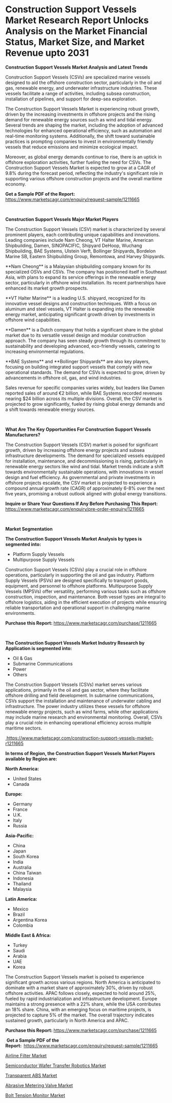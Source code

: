 <p><h1>Construction Support Vessels Market Research Report Unlocks Analysis on the Market Financial Status, Market Size, and Market Revenue upto 2031</h1></p><p><strong>Construction Support Vessels Market Analysis and Latest Trends</strong></p>
<p><p>Construction Support Vessels (CSVs) are specialized marine vessels designed to aid the offshore construction sector, particularly in the oil and gas, renewable energy, and underwater infrastructure industries. These vessels facilitate a range of activities, including subsea construction, installation of pipelines, and support for deep-sea exploration.</p><p>The Construction Support Vessels Market is experiencing robust growth, driven by the increasing investments in offshore projects and the rising demand for renewable energy sources such as wind and tidal energy. Several trends are shaping the market, including the adoption of advanced technologies for enhanced operational efficiency, such as automation and real-time monitoring systems. Additionally, the shift toward sustainable practices is prompting companies to invest in environmentally friendly vessels that reduce emissions and minimize ecological impact.</p><p>Moreover, as global energy demands continue to rise, there is an uptick in offshore exploration activities, further fueling the need for CSVs. The Construction Support Vessels Market is expected to grow at a CAGR of 9.8% during the forecast period, reflecting the industry's significant role in supporting various offshore construction projects and the overall maritime economy.</p></p>
<p><strong>Get a Sample PDF of the Report:&nbsp;</strong> <a href="https://www.marketscagr.com/enquiry/request-sample/1211665?utm_campaign=1261&utm_medium=2&utm_source=Github&utm_content=ia&utm_term=05102024&utm_id=construction-support-vessels">https://www.marketscagr.com/enquiry/request-sample/1211665</a></p>
<p>&nbsp;</p>
<p><strong>Construction Support Vessels Major Market Players</strong></p>
<p><p>The Construction Support Vessels (CSV) market is characterized by several prominent players, each contributing unique capabilities and innovations. Leading companies include Nam Cheong, VT Halter Marine, American Shipbuilding, Damen, SINOPACIFIC, Shipyard DeHoop, Wuchang Shipbuilding, BAE Systems, Ulstein Verft, Bollinger Shipyards, Bordelon Marine SB, Eastern Shipbuilding Group, Remontowa, and Harvey Shipyards.</p><p>**Nam Cheong** is a Malaysian shipbuilding company known for its specialized OSVs and CSVs. The company has positioned itself in Southeast Asia, with plans to expand its service offerings in the renewable energy sector, particularly in offshore wind installation. Its recent partnerships have enhanced its market growth prospects.</p><p>**VT Halter Marine** is a leading U.S. shipyard, recognized for its innovative vessel designs and construction techniques. With a focus on aluminum and steel vessels, VT Halter is expanding into the renewable energy market, anticipating significant growth driven by investments in offshore wind capabilities. </p><p>**Damen** is a Dutch company that holds a significant share in the global market due to its versatile vessel design and modular construction approach. The company has seen steady growth through its commitment to sustainability and developing advanced, eco-friendly vessels, catering to increasing environmental regulations.</p><p>**BAE Systems** and **Bollinger Shipyards** are also key players, focusing on building integrated support vessels that comply with new operational standards. The demand for CSVs is expected to grow, driven by advancements in offshore oil, gas, and wind industries.</p><p>Sales revenue for specific companies varies widely, but leaders like Damen reported sales of around €2 billion, while BAE Systems recorded revenues nearing $24 billion across its multiple divisions. Overall, the CSV market is projected to grow significantly, fueled by rising global energy demands and a shift towards renewable energy sources.</p></p>
<p>&nbsp;</p>
<p><strong>What Are The Key Opportunities For Construction Support Vessels Manufacturers?</strong></p>
<p><p>The Construction Support Vessels (CSV) market is poised for significant growth, driven by increasing offshore energy projects and subsea infrastructure developments. The demand for specialized vessels equipped for installation, maintenance, and decommissioning is rising, particularly in renewable energy sectors like wind and tidal. Market trends indicate a shift towards environmentally sustainable operations, with innovations in vessel design and fuel efficiency. As governmental and private investments in offshore projects escalate, the CSV market is projected to experience a compound annual growth rate (CAGR) of approximately 6-8% over the next five years, promising a robust outlook aligned with global energy transitions.</p></p>
<p><strong>Inquire or Share Your Questions If Any Before Purchasing This Report:</strong> <a href="https://www.marketscagr.com/enquiry/pre-order-enquiry/1211665?utm_campaign=1261&utm_medium=2&utm_source=Github&utm_content=ia&utm_term=05102024&utm_id=construction-support-vessels">https://www.marketscagr.com/enquiry/pre-order-enquiry/1211665</a></p>
<p>&nbsp;</p>
<p><strong>Market Segmentation</strong></p>
<p><strong>The Construction Support Vessels Market Analysis by types is segmented into:</strong></p>
<p><ul><li>Platform Supply Vessels</li><li>Multipurpose Supply Vessels</li></ul></p>
<p><p>Construction Support Vessels (CSVs) play a crucial role in offshore operations, particularly in supporting the oil and gas industry. Platform Supply Vessels (PSVs) are designed specifically to transport goods, equipment, and personnel to offshore platforms. Multipurpose Supply Vessels (MPSVs) offer versatility, performing various tasks such as offshore construction, inspection, and maintenance. Both vessel types are integral to offshore logistics, aiding in the efficient execution of projects while ensuring reliable transportation and operational support in challenging marine environments.</p></p>
<p><strong>Purchase this Report:&nbsp;</strong><a href="https://www.marketscagr.com/purchase/1211665?utm_campaign=1261&utm_medium=2&utm_source=Github&utm_content=ia&utm_term=05102024&utm_id=construction-support-vessels">https://www.marketscagr.com/purchase/1211665</a></p>
<p>&nbsp;</p>
<p><strong>The Construction Support Vessels Market Industry Research by Application is segmented into:</strong></p>
<p><ul><li>Oil & Gas</li><li>Submarine Communications</li><li>Power</li><li>Others</li></ul></p>
<p><p>The Construction Support Vessels (CSVs) market serves various applications, primarily in the oil and gas sector, where they facilitate offshore drilling and field development. In submarine communications, CSVs support the installation and maintenance of underwater cabling and infrastructure. The power industry utilizes these vessels for offshore renewable energy projects, such as wind farms, while other applications may include marine research and environmental monitoring. Overall, CSVs play a crucial role in enhancing operational efficiency across multiple maritime sectors.</p></p>
<p><a href="https://www.marketscagr.com/construction-support-vessels-market-r1211665?utm_campaign=1261&utm_medium=2&utm_source=Github&utm_content=ia&utm_term=05102024&utm_id=construction-support-vessels">&nbsp;https://www.marketscagr.com/construction-support-vessels-market-r1211665</a></p>
<p><strong>In terms of Region, the Construction Support Vessels Market Players available by Region are:</strong></p>
<p>
    <p> <strong> North America: </strong>
        <ul>
            <li>United States</li>
            <li>Canada</li>
        </ul>
        </p> 
    <p> <strong> Europe: </strong>
        <ul>
            <li>Germany</li>
            <li>France</li>
            <li>U.K.</li>
            <li>Italy</li>
            <li>Russia</li>
        </ul>
        </p> 
    <p> <strong> Asia-Pacific: </strong>
        <ul>
            <li>China</li>
            <li>Japan</li>
            <li>South Korea</li>
            <li>India</li>
            <li>Australia</li>
            <li>China Taiwan</li>
            <li>Indonesia</li>
            <li>Thailand</li>
            <li>Malaysia</li>
        </ul>
        </p> 
    <p> <strong> Latin America: </strong>
        <ul>
            <li>Mexico</li>
            <li>Brazil</li>
            <li>Argentina Korea</li>
            <li>Colombia</li>
        </ul>
        </p> 
    <p> <strong> Middle East & Africa: </strong>
        <ul>
            <li>Turkey</li>
            <li>Saudi</li>
            <li>Arabia</li>
            <li>UAE</li>
            <li>Korea</li>
        </ul>
    </p>
    </p>
<p><p>The Construction Support Vessels market is poised to experience significant growth across various regions. North America is anticipated to dominate with a market share of approximately 30%, driven by robust offshore activities. APAC follows closely, expected to hold around 25%, fueled by rapid industrialization and infrastructure development. Europe maintains a strong presence with a 22% share, while the USA contributes an 18% share. China, with an emerging focus on maritime projects, is projected to capture 5% of the market. The overall trajectory indicates sustained growth, particularly in North America and APAC.</p></p>
<p><strong>Purchase this Report: </strong><a href="https://www.marketscagr.com/purchase/1211665?utm_campaign=1261&utm_medium=2&utm_source=Github&utm_content=ia&utm_term=05102024&utm_id=construction-support-vessels">https://www.marketscagr.com/purchase/1211665</a></p>
<p>&nbsp;<strong>Get a Sample PDF of the Report:&nbsp;&nbsp;</strong><a href="https://www.marketscagr.com/enquiry/request-sample/1211665?utm_campaign=1261&utm_medium=2&utm_source=Github&utm_content=ia&utm_term=05102024&utm_id=construction-support-vessels">https://www.marketscagr.com/enquiry/request-sample/1211665</a></p>
<p><strong></strong></p>
<p><p><a href="https://www.linkedin.com/pulse/unlocking-growth-potential-strategic-analysis-airline-filter-18cfe?utm_campaign=1261&utm_medium=2&utm_source=Github&utm_content=ia&utm_term=05102024&utm_id=construction-support-vessels">Airline Filter Market</a></p><p><a href="https://issuu.com/reportprime-2/docs/semiconductor-wafer-transfer-roboti_357858f0272a87?utm_campaign=1261&utm_medium=2&utm_source=Github&utm_content=ia&utm_term=05102024&utm_id=construction-support-vessels">Semiconductor Wafer Transfer Robotics Market</a></p><p><a href="https://github.com/tamvrosiya/Market-Research-Report-List-6/blob/main/transparent-abs-market.md?utm_campaign=1261&utm_medium=2&utm_source=Github&utm_content=ia&utm_term=05102024&utm_id=construction-support-vessels">Transparent ABS Market</a></p><p><a href="https://www.linkedin.com/pulse/global-abrasive-metering-valve-market-exploring-share-trends-k74ze?utm_campaign=1261&utm_medium=2&utm_source=Github&utm_content=ia&utm_term=05102024&utm_id=construction-support-vessels">Abrasive Metering Valve Market</a></p><p><a href="https://www.linkedin.com/pulse/exploring-bolt-tension-monitor-market-strategic-insights-kto2e?utm_campaign=1261&utm_medium=2&utm_source=Github&utm_content=ia&utm_term=05102024&utm_id=construction-support-vessels">Bolt Tension Monitor Market</a></p></p>